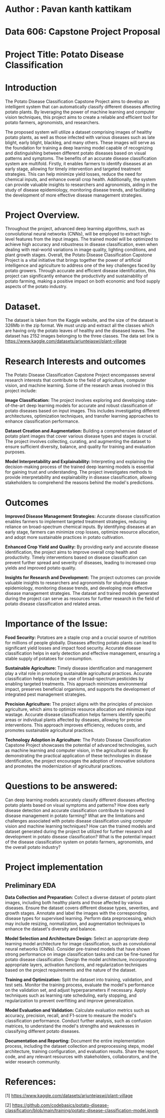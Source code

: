 # Author : Pavan kanth kattikam

# Data 606: Capstone Project Proposal

# Project Title: Potato Disease Classification

# Introduction
The Potato Disease Classification Capstone Project aims to develop an intelligent system that can automatically classify different diseases affecting potato plants. By leveraging the power of machine learning and computer vision techniques, this project aims to create a reliable and efficient tool for potato farmers, agronomists, and researchers.

The proposed system will utilize a dataset comprising images of healthy potato plants, as well as those infected with various diseases such as late blight, early blight, blackleg, and many others. These images will serve as the foundation for training a deep learning model capable of recognizing and distinguishing between different potato diseases based on visual patterns and symptoms.
The benefits of an accurate disease classification system are multifold. Firstly, it enables farmers to identify diseases at an early stage, allowing for timely intervention and targeted treatment strategies. This can help minimize yield losses, reduce the need for chemical inputs, and enhance overall crop health. Additionally, the system can provide valuable insights to researchers and agronomists, aiding in the study of disease epidemiology, monitoring disease trends, and facilitating the development of more effective disease management strategies.

# Project Overview.
Throughout the project, advanced deep learning algorithms, such as convolutional neural networks (CNNs), will be employed to extract high-level features from the input images. The trained model will be optimized to achieve high accuracy and robustness in disease classification, even when dealing with real-world variations in image quality, lighting conditions, and plant growth stages.
Overall, the Potato Disease Classification Capstone Project is a vital initiative that brings together the power of artificial intelligence and agriculture to address one of the key challenges faced by potato growers. Through accurate and efficient disease identification, this project can significantly enhance the productivity and sustainability of potato farming, making a positive impact on both economic and food supply aspects of the potato industry.

# Dataset.
The dataset is taken from the Kaggle website, and the size of the dataset is 326Mb in the zip format. We must unzip and extract all the classes which are having only the potato leaves of healthy and the diseased leaves. 
The dataset has 2152 images belonging to the three classes. The data set link is https://www.kaggle.com/datasets/arjuntejaswi/plant-village

# Research Interests and outcomes
The Potato Disease Classification Capstone Project encompasses several research interests that contribute to the field of agriculture, computer vision, and machine learning. Some of the research areas involved in this project include:

**Image Classification:** The project involves exploring and developing state-of-the-art deep learning models for accurate and robust classification of potato diseases based on input images. This includes investigating different architectures, optimization techniques, and transfer learning approaches to enhance classification performance.

**Dataset Creation and Augmentation:** Building a comprehensive dataset of potato plant images that cover various disease types and stages is crucial. The project involves collecting, curating, and augmenting the dataset to ensure sufficient diversity, balance, and quality for training and evaluation purposes.

**Model Interpretability and Explainability:** Interpreting and explaining the decision-making process of the trained deep learning models is essential for gaining trust and understanding. The project investigates methods to provide interpretability and explainability in disease classification, allowing stakeholders to comprehend the reasons behind the model's predictions.

# Outcomes
**Improved Disease Management Strategies:** Accurate disease classification enables farmers to implement targeted treatment strategies, reducing reliance on broad-spectrum chemical inputs. By identifying diseases at an early stage, farmers can minimize crop losses, optimize resource allocation, and adopt more sustainable practices in potato cultivation.

**Enhanced Crop Yield and Quality:** By providing early and accurate disease identification, the project aims to improve overall crop health and productivity. Timely interventions based on disease classification can prevent further spread and severity of diseases, leading to increased crop yields and improved potato quality.

**Insights for Research and Development:** The project outcomes can provide valuable insights to researchers and agronomists for studying disease epidemiology, monitoring disease trends, and developing more effective disease management strategies. The dataset and trained models generated during the project can serve as resources for further research in the field of potato disease classification and related areas.

# Importance of the Issue:
**Food Security:** Potatoes are a staple crop and a crucial source of nutrition for millions of people globally. Diseases affecting potato plants can lead to significant yield losses and impact food security. Accurate disease classification helps in early detection and effective management, ensuring a stable supply of potatoes for consumption.

**Sustainable Agriculture:** Timely disease identification and management play a vital role in promoting sustainable agricultural practices. Accurate classification helps reduce the use of broad-spectrum pesticides by enabling targeted treatments. This approach minimizes environmental impact, preserves beneficial organisms, and supports the development of integrated pest management strategies.

**Precision Agriculture:** The project aligns with the principles of precision agriculture, which aims to optimize resource allocation and minimize input wastage. Accurate disease classification helps farmers identify specific areas or individual plants affected by diseases, allowing for precise interventions. This approach improves efficiency, reduces costs, and promotes sustainable agricultural practices.

**Technology Adoption in Agriculture:** The Potato Disease Classification Capstone Project showcases the potential of advanced technologies, such as machine learning and computer vision, in the agricultural sector. By demonstrating the practical application of these technologies in disease identification, the project encourages the adoption of innovative solutions and promotes the modernization of agricultural practices.

# Questions to be answered:
Can deep learning models accurately classify different diseases affecting potato plants based on visual symptoms and patterns?
How does early disease detection and accurate classification contribute to improved disease management in potato farming?
What are the limitations and challenges associated with potato disease classification using computer vision and machine learning techniques?
How can the trained models and dataset generated during the project be utilized for further research and development in potato disease classification?
What is the potential impact of the disease classification system on potato farmers, agronomists, and the overall potato industry?

# Project implementation

## Preliminary EDA

**Data Collection and Preparation:** Collect a diverse dataset of potato plant images, including both healthy plants and those affected by various diseases. Ensure the dataset covers different disease types, severities, and growth stages.
Annotate and label the images with the corresponding disease types for supervised learning.
Perform data preprocessing, which may include resizing, normalization, and augmentation techniques to enhance the dataset's diversity and balance.

**Model Selection and Architecture Design:**
Select an appropriate deep learning model architecture for image classification, such as convolutional neural networks (CNNs).
Consider pre-trained models that have shown strong performance on image classification tasks and can be fine-tuned for potato disease classification.
Design the model architecture, incorporating appropriate layers, activation functions, and regularization techniques based on the project requirements and the nature of the dataset.

**Training and Optimization:**
Split the dataset into training, validation, and test sets.
Monitor the training process, evaluate the model's performance on the validation set, and adjust hyperparameters if necessary.
Apply techniques such as learning rate scheduling, early stopping, and regularization to prevent overfitting and improve generalization.

**Model Evaluation and Validation:**
Calculate evaluation metrics such as accuracy, precision, recall, and F1-score to measure the model's classification performance.
Conduct further analysis, such as confusion matrices, to understand the model's strengths and weaknesses in classifying different potato diseases.

**Documentation and Reporting:**
Document the entire implementation process, including the dataset collection and preprocessing steps, model architecture, training configuration, and evaluation results.
Share the report, code, and any relevant resources with stakeholders, collaborators, and the wider research community.

# References:
[1] https://www.kaggle.com/datasets/arjuntejaswi/plant-village

[2] https://github.com/codebasics/potato-disease-classification/blob/main/training/potato-disease-classification-model.ipynb



